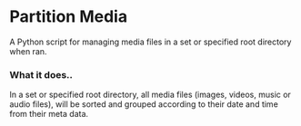 # Partition Media
A Python script for managing media files in a set or specified root directory when ran.
### What it does..
In a set or specified root directory, all media files (images, videos, music or audio files), will be sorted and grouped according to their date and time from their meta data.
